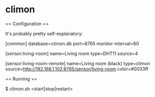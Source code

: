 # climon

== Configuration ==

It's probably pretty self-explanatory:
   
  [common]
  database=climon.db
  port=8765
  monitor-interval=60
  
  [sensor:living-room]
  name=Living room
  type=DHT11
  source=4

  [sensor:living-room-remote]
  name=Living room (black)
  type=climon
  source=http://192.168.1.102:8765/sensor/living-room
  color=#0033ff


== Running ==

  $ climon.sh <start|stop|restart>
